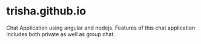 # trisha.github.io
Chat Application using angular and nodejs. 
Features of this chat application includes both private as well as group chat.
